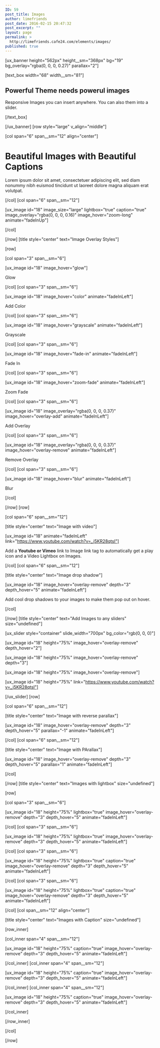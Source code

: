 ```yaml
---
ID: 59
post_title: Images
author: limefriends
post_date: 2016-02-15 20:47:32
post_excerpt: ""
layout: page
permalink: >
  http://limefriends.cafe24.com/elements/images/
published: true
---
```

[ux_banner height="562px" height__sm="368px" bg="19" bg_overlay="rgba(0, 0, 0, 0.27)" parallax="2"]

[text_box width="68" width__sm="81"]

<h2 class="uppercase">Powerful Theme needs powerul images</h2>
<p class="lead">Responsive Images you can insert anywhere. You can also them into a slider.</p>

[/text_box]

[/ux_banner]
[row style="large" v_align="middle"]

[col span="6" span__sm="12" align="center"]

<h1 class="lead">Beautiful Images with Beautiful Captions</h1>
<p class="lead">Lorem ipsum dolor sit amet, consectetuer adipiscing elit, sed diam nonummy nibh euismod tincidunt ut laoreet dolore magna aliquam erat volutpat.</p>

[/col]
[col span="6" span__sm="12"]

[ux_image id="18" image_size="large" lightbox="true" caption="true" image_overlay="rgba(0, 0, 0, 0.16)" image_hover="zoom-long" animate="fadeInUp"]


[/col]

[/row]
[title style="center" text="Image Overlay Styles"]

[row]

[col span="3" span__sm="6"]

[ux_image id="18" image_hover="glow"]

<p>Glow</p>

[/col]
[col span="3" span__sm="6"]

[ux_image id="18" image_hover="color" animate="fadeInLeft"]

<p>Add Color</p>

[/col]
[col span="3" span__sm="6"]

[ux_image id="18" image_hover="grayscale" animate="fadeInLeft"]

<p>Grayscale</p>

[/col]
[col span="3" span__sm="6"]

[ux_image id="18" image_hover="fade-in" animate="fadeInLeft"]

<p>Fade In</p>

[/col]
[col span="3" span__sm="6"]

[ux_image id="18" image_hover="zoom-fade" animate="fadeInLeft"]

<p>Zoom Fade</p>

[/col]
[col span="3" span__sm="6"]

[ux_image id="18" image_overlay="rgba(0, 0, 0, 0.37)" image_hover="overlay-add" animate="fadeInLeft"]

<p>Add Overlay</p>

[/col]
[col span="3" span__sm="6"]

[ux_image id="18" image_overlay="rgba(0, 0, 0, 0.37)" image_hover="overlay-remove" animate="fadeInLeft"]

<p>Remove Overlay</p>

[/col]
[col span="3" span__sm="6"]

[ux_image id="18" image_hover="blur" animate="fadeInLeft"]

<p>Blur</p>

[/col]

[/row]
[row]

[col span="6" span__sm="12"]

[title style="center" text="Image with video"]

[ux_image id="18" animate="fadeInLeft" link="https://www.youtube.com/watch?v=_j5KR28qtsI"]

<p class="lead">Add a <strong>Youtube or Vimeo</strong> link to Image link tag to automatically get a play icon and a Video Lightbox on Images.</p>

[/col]
[col span="6" span__sm="12"]

[title style="center" text="Image drop shadow"]

[ux_image id="18" image_hover="overlay-remove" depth="3" depth_hover="5" animate="fadeInLeft"]

<p class="lead">Add cool drop shadows to your images to make them pop out on hover.</p>

[/col]

[/row]
[title style="center" text="Add Images to any sliders" size="undefined"]

[ux_slider style="container" slide_width="700px" bg_color="rgb(0, 0, 0)"]

[ux_image id="18" height="75%" image_hover="overlay-remove" depth_hover="2"]

[ux_image id="18" height="75%" image_hover="overlay-remove" depth="3"]

[ux_image id="18" height="75%" image_hover="overlay-remove"]

[ux_image id="18" height="75%" link="https://www.youtube.com/watch?v=_j5KR28qtsI"]


[/ux_slider]
[row]

[col span="6" span__sm="12"]

[title style="center" text="Image with reverse parallax"]

[ux_image id="18" image_hover="overlay-remove" depth="3" depth_hover="5" parallax="-1" animate="fadeInLeft"]


[/col]
[col span="6" span__sm="12"]

[title style="center" text="Image with PArallax"]

[ux_image id="18" image_hover="overlay-remove" depth="3" depth_hover="5" parallax="1" animate="fadeInLeft"]


[/col]

[/row]
[title style="center" text="Images with lightbox" size="undefined"]

[row]

[col span="3" span__sm="6"]

[ux_image id="18" height="75%" lightbox="true" image_hover="overlay-remove" depth="3" depth_hover="5" animate="fadeInLeft"]


[/col]
[col span="3" span__sm="6"]

[ux_image id="18" height="75%" lightbox="true" image_hover="overlay-remove" depth="3" depth_hover="5" animate="fadeInLeft"]


[/col]
[col span="3" span__sm="6"]

[ux_image id="18" height="75%" lightbox="true" caption="true" image_hover="overlay-remove" depth="3" depth_hover="5" animate="fadeInLeft"]


[/col]
[col span="3" span__sm="6"]

[ux_image id="18" height="75%" lightbox="true" caption="true" image_hover="overlay-remove" depth="3" depth_hover="5" animate="fadeInLeft"]


[/col]
[col span__sm="12" align="center"]

[title style="center" text="Images with Caption" size="undefined"]

[row_inner]

[col_inner span="4" span__sm="12"]

[ux_image id="18" height="75%" caption="true" image_hover="overlay-remove" depth="3" depth_hover="5" animate="fadeInLeft"]


[/col_inner]
[col_inner span="4" span__sm="12"]

[ux_image id="18" height="75%" caption="true" image_hover="overlay-remove" depth="3" depth_hover="5" animate="fadeInLeft"]


[/col_inner]
[col_inner span="4" span__sm="12"]

[ux_image id="18" height="75%" caption="true" image_hover="overlay-remove" depth="3" depth_hover="5" animate="fadeInLeft"]


[/col_inner]

[/row_inner]

[/col]

[/row]